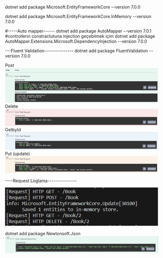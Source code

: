  dotnet add package Microsoft.EntityFrameworkCore --version 7.0.0

 
 dotnet add package Microsoft.EntityFrameworkCore.InMemory --version 7.0.0


#-----Auto mapper------
 dotnet add package AutoMapper --version 7.0.1
 #controllerın constractutuna injection geçebilmek içim
 dotnet add package AutoMapper.Extensions.Microsoft.DependencyInjection --version 7.0.0

 ---Fluent Validation---------------
 dotnet add package FluentValidation --version 7.0.0
 
 Post
 ![Alt text](image.png)
 Delete
 ![Alt text](image-1.png)
 GetbyId
 ![Alt text](image-2.png)
 Put (update)
 ![Alt text](image-3.png)

 ----Request Loglama---------------

 ![Alt text](image-4.png)

 dotnet add package Newtonsoft.Json
![Alt text](image-5.png)
